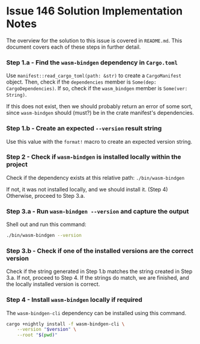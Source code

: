 # Issue 146 Solution Implementation Notes

The overview for the solution to this issue is covered in `README.md`. This
document covers each of these steps in further detail.

### Step 1.a - Find the `wasm-bindgen` dependency in `Cargo.toml`

Use `manifest::read_cargo_toml(path: &str)` to create a `CargoManifest` object.
Then, check if the `dependencies` member is `Some(dep: CargoDependencies)`.
If so, check if the `wasm_bindgen` member is `Some(ver: String)`.

If this does not exist, then we should probably return an error of some sort,
since `wasm-bindgen` should (must?) be in the crate manifest's dependencies.

### Step 1.b - Create an expected `--version` result string

Use this value with the `format!` macro to create an expected version string.

### Step 2 - Check if `wasm-bindgen` is installed locally within the project

Check if the dependency exists at this relative path: `./bin/wasm-bindgen`

If not, it was not installed locally, and we should install it. (Step 4)
Otherwise, proceed to Step 3.a.

### Step 3.a - Run `wasm-bindgen --version` and capture the output

Shell out and run this command:

```sh
./bin/wasm-bindgen --version
```

### Step 3.b - Check if one of the installed versions are the correct version

Check if the string generated in Step 1.b matches the string created in
Step 3.a. If not, proceed to Step 4. If the strings do match, we are finished,
and the locally installed version is correct.

### Step 4 - Install `wasm-bindgen` locally if required

The `wasm-bindgen-cli` dependency can be installed using this command.

```sh
cargo +nightly install -f wasm-bindgen-cli \
    --version "$version" \
    --root "$(pwd)"
```


